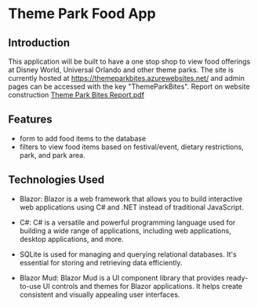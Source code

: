 # Theme Park Food App
## Introduction
This application will be built to have a one stop shop to view food offerings at Disney World, Universal Orlando and other theme parks. The site is currently hosted at https://themeparkbites.azurewebsites.net/ and admin pages can be accessed with the key 
"ThemeParkBites". Report on website construction [Theme Park Bites Report.pdf](https://github.com/Gurtygurt98/Theme-Park-Food/files/13675320/Theme.Park.Bites.Report.pdf)

## Features

- form to add food items to the database
- filters to view food items based on festival/event, dietary restrictions, park, and park area.

## Technologies Used

- Blazor: Blazor is a web framework that allows you to build interactive web applications using C# and .NET instead of traditional JavaScript.

- C#: C# is a versatile and powerful programming language used for building a wide range of applications, including web applications, desktop applications, and more.

- SQLite is used for managing and querying relational databases. It's essential for storing and retrieving data efficiently.

- Blazor Mud: Blazor Mud is a UI component library that provides ready-to-use UI controls and themes for Blazor applications. It helps create consistent and visually appealing user interfaces.

